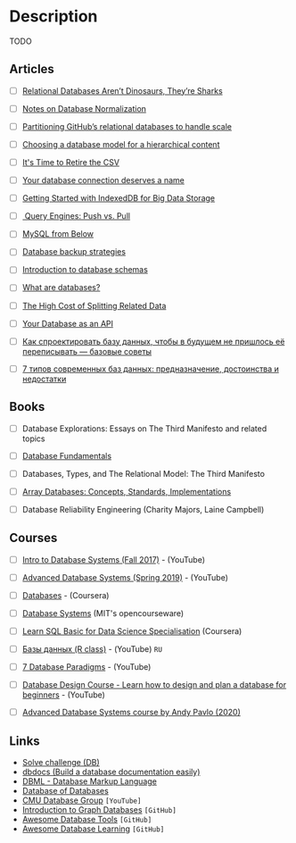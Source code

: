 # Description

TODO


## Articles

- [ ] [Relational Databases Aren’t Dinosaurs, They’re Sharks](https://www.simplethread.com/relational-databases-arent-dinosaurs-theyre-sharks/)
- [ ] [Notes on Database Normalization](https://www.davebernhard.com/blog/database-normalization-notes)
- [ ] [Partitioning GitHub’s relational databases to handle scale](https://github.blog/2021-09-27-partitioning-githubs-relational-databases-scale/)
- [ ] [Choosing a database model for a hierarchical content](https://www.aleksandra.codes/comments-db-model)
- [ ] [It's Time to Retire the CSV](https://www.bitsondisk.com/writing/2021/retire-the-csv/)
- [ ] [Your database connection deserves a name](https://andygrunwald.com/blog/your-database-connection-deserves-a-name/)
- [ ] [Getting Started with IndexedDB for Big Data Storage](https://blog.openreplay.com/getting-started-with-indexeddb-for-big-data-storage)
- [ ] [ Query Engines: Push vs. Pull](http://justinjaffray.com/query-engines-push-vs.-pull/)
- [ ] [MySQL from Below](https://blog.koehntopp.info/2021/02/25/mysql-from-below.html)
- [ ] [Database backup strategies](https://blog.kalbhor.xyz/post/database-backup-strategies/)
- [ ] [Introduction to database schemas](https://www.prisma.io/dataguide/intro/intro-to-schemas)
- [ ] [What are databases?](https://www.prisma.io/dataguide/intro/what-are-databases)
- [ ] [The High Cost of Splitting Related Data](http://kevinmahoney.co.uk/articles/the-high-cost-of-splitting-related-data/)
- [ ] [Your Database as an API](http://kevinmahoney.co.uk/articles/your-database-as-an-api/)
- [ ] [Как спроектировать базу данных, чтобы в будущем не пришлось её переписывать — базовые советы](https://tproger.ru/translations/db-scheme-design-guide/)
- [ ] [7 типов современных баз данных: предназначение, достоинства и недостатки](https://tproger.ru/articles/kakuju-bazu-dannyh-vybrat-dlja-proekta-chtoby-potom-ne-zhalet-ob-jetom/?utm_medium=messenger&utm_source=telegram)


## Books

- [ ] Database Explorations: Essays on The Third Manifesto and related topics
- [ ] [Database Fundamentals](http://public.dhe.ibm.com/software/dw/db2/express-c/wiki/Database_fundamentals.pdf)
- [ ] Databases, Types, and The Relational Model: The Third Manifesto
- [ ] [Array Databases: Concepts, Standards, Implementations](https://rd-alliance.org/system/files/Array-Databases_final-report.pdf)
- [ ] Database Reliability Engineering (Charity Majors, Laine Campbell)


## Courses

- [ ] [Intro to Database Systems (Fall 2017)](https://www.youtube.com/playlist?list=PLSE8ODhjZXjYutVzTeAds8xUt1rcmyT7x) - (YouTube)
- [ ] [Advanced Database Systems (Spring 2019)](https://www.youtube.com/playlist?list=PLSE8ODhjZXja7K1hjZ01UTVDnGQdx5v5U) - (YouTube)
- [ ] [Databases](https://www.coursera.org/learn/data-bases-intr) - (Coursera)
- [ ] [Database Systems](http://ocw.mit.edu/courses/electrical-engineering-and-computer-science/6-830-database-systems-fall-2010/) (MIT's opencourseware)
- [ ] [Learn SQL Basic for Data Science Specialisation](https://www.coursera.org/specializations/learn-sql-basics-data-science#about) (Coursera)
- [ ] [Базы данных (R class)](https://youtube.com/playlist?list=PLf30vI0hEi1v435cBmZSHkr1QAJdOk9mb) - (YouTube) `RU`
- [ ] [7 Database Paradigms](https://youtu.be/W2Z7fbCLSTw) - (YouTube)
- [ ] [Database Design Course - Learn how to design and plan a database for beginners](https://youtu.be/ztHopE5Wnpc) - (YouTube)
- [ ] [Advanced Database Systems course by Andy Pavlo (2020)](https://15721.courses.cs.cmu.edu/spring2020/schedule.html)


## Links

- [Solve challenge (DB)](https://www.hackerrank.com/domains/databases)
- [dbdocs (Build a database documentation easily)](https://dbdocs.io/)
- [DBML - Database Markup Language](https://www.dbml.org/home/)
- [Database of Databases](https://dbdb.io/)
- [CMU Database Group](https://www.youtube.com/c/CMUDatabaseGroup/featured) `[YouTube]`
- [Introduction to Graph Databases](https://github.com/threatgrid/asami/wiki/2.-Introduction) `[GitHub]`
- [Awesome Database Tools](https://github.com/mgramin/awesome-db-tools) `[GitHub]`
- [Awesome Database Learning](https://github.com/pingcap/awesome-database-learning) `[GitHub]`

